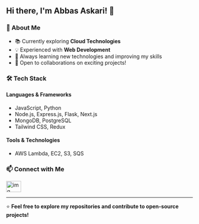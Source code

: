 ## Hi there, I'm Abbas Askari! 👋


### 🚀 About Me

- 📚 Currently exploring **Cloud Technologies**
- 💡 Experienced with **Web Development**
- 🌱 Always learning new technologies and improving my skills
- 📩 Open to collaborations on exciting projects!

### 🛠️ Tech Stack

#### **Languages & Frameworks**
- JavaScript, Python
- Node.js, Express.js, Flask, Next.js
- MongoDB, PostgreSQL
- Tailwind CSS, Redux

#### **Tools & Technologies**
- AWS Lambda, EC2, S3, SQS

### 📫 Connect with Me

<a href="https://www.linkedin.com/in/abbas-askari-b7328318a/" target="blank"><img align="center" src="https://raw.githubusercontent.com/rahuldkjain/github-profile-readme-generator/master/src/images/icons/Social/linked-in-alt.svg" alt="img" height="30" width="40" /></a>

---

⭐️ **Feel free to explore my repositories and contribute to open-source projects!**
